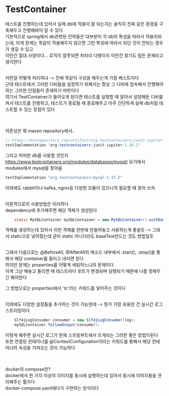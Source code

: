 # TestContainer

테스트를 진행하는데 있어서 실제 db에 적용이 잘 되는지는 솔직히 진짜 같은 환경을 구축해두고 진행해봐야 알 수 있다 <br>
기본적으로 spring에서 db관련된 전략들은 대부분이 각 db의 특성을 따라서 적용이되는데, 이게 문제는 똑같이 적용해두지 않으면 그런 특성에 따라서 되던 것이 안되는 경우가 생길 수 있고 <br>
이런건 절대 사양이다... 로직이 잘못되면 차라리 다행이지 이런건 찾기도 힘든 문제라고 생각한다 <br>
<br>

저런걸 어떻게 처리하냐 -> 진짜 똑같이 구성을 해두는게 가잘 베스트이다 <br>
근데 테스트에서 그러한 디비들을 설정하기 위해서는 항상 그 디비에 접속해서 진행해야 하는 그러한 단점들이 존재하기 마련이다 <br>
여기서 TestContainer가 들어오게 된다면 테스트를 실행할 때 알아서 설정해둔 디비를 켜서 테스트를 진행하고, 테스트가 종료될 때 종료해주고 아주 간단하게 실제 db처럼 테스트할 수 있는 장점이 있다 <br>
<br><br>

의존성은 뭐 maven repository에서.. <br>
```java
// https://mvnrepository.com/artifact/org.testcontainers/junit-jupiter
testImplementation 'org.testcontainers:junit-jupiter:1.16.2'
```
그리고 어떠한 db를 사용할 것인지 https://www.testcontainers.org/modules/databases/mysql/ 요기에서 modules에서 mysql을 찾아옴 <br>
```java
testImplementation "org.testcontainers:mysql:1.17.2"
```
이외에도 rabbit이나 kafka, ngnix등 다양한 모듈이 있으니까 필요할 때 찾아 쓰자 <br>
<br>

이론적으로의 사용방법은 이러하다 <br>
dependency에 추가해주면 해당 객체가 생성된다 <br>
```java
    static MySQLContainer mySQLContainer = new MySQLContainer().withDatabaseName("testName");

```
객체를 생성하는데 있어서 이런 객체를 한번에 만들어놓고 사용하는게 좋을듯 -> 그래서 static으로 넣어줬는데 굳이 static 아니더라도 baseTest만드는 것도 방법일듯 <br>
<br>

그래서 다음으로는 @BeforeAll, @AfterAll의 메소드 내부에서 .start(), .stop()을 통해서 해당 container를 올리고 내리면 된다 <br>
하지만 문제는 properties를 어떻게 세팅하느냐의 문제이다 <br>
이게 그냥 해놓고 돌리면 매 테스트마다 포트가 변경되며 실행되기 때문에 나름 정해두긴 해야한다 <br>

그 방법으로는 properties에서 'tc'라는 키워드를 넣어주는 것이다 <br>
<br>

이외에도 다양한 설정들을 추가하는 것이 가능한데 -> 뭔가 가장 유용한 건 실시간 로그 스트리밍이다 <br>
```java
    Slf4jLogConsumer consumer = new Slf4jLogConsumer(log);
    mySQLContainer.followOutput(consumer);
```
이렇게 해주면 실시간 로그가 현재 스프링부트에서 뜨게되는 그러한 좋은 방법이된다 <br>
또한 연결된 컨테이너를 @ContextConfiguration이라는 키워드를 통해서 해당 컨테이너의 속성을 가져오는 것이 가능하다 <br>
<br><br>

docker의 compose란? <br>
docker에서 한 가지 이상의 이미지를 동시에 실행하는데 있어서 동시에 이미지들을 관리해주는 툴이다 <br>
docker-compose.yaml에다가 구현하는 방식이다 <br>


<br><br><br><br><br><br><br><br><br><br>